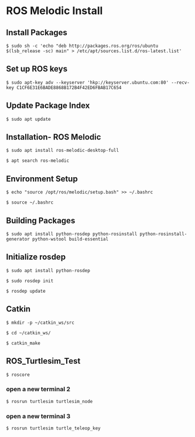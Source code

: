 # ROS Melodic Install

## Install Packages

```
$ sudo sh -c 'echo "deb http://packages.ros.org/ros/ubuntu $(lsb_release -sc) main" > /etc/apt/sources.list.d/ros-latest.list'
```

## Set up ROS keys

```
$ sudo apt-key adv --keyserver 'hkp://keyserver.ubuntu.com:80' --recv-key C1CF6E31E6BADE8868B172B4F42ED6FBAB17C654
```

## Update Package Index
```
$ sudo apt update
```

## Installation- ROS Melodic
```
$ sudo apt install ros-melodic-desktop-full

$ apt search ros-melodic
```

## Environment Setup
```
$ echo "source /opt/ros/melodic/setup.bash" >> ~/.bashrc

$ source ~/.bashrc
```

## Building Packages 
```
$ sudo apt install python-rosdep python-rosinstall python-rosinstall-generator python-wstool build-essential
```

## Initialize rosdep
```
$ sudo apt install python-rosdep

$ sudo rosdep init

$ rosdep update
```

## Catkin
```
$ mkdir -p ~/catkin_ws/src

$ cd ~/catkin_ws/

$ catkin_make
```

## ROS_Turtlesim_Test
```
$ roscore
```

### open a new terminal 2
```
$ rosrun turtlesim turtlesim_node
```

### open a new terminal 3
```
$ rosrun turtlesim turtle_teleop_key
```



